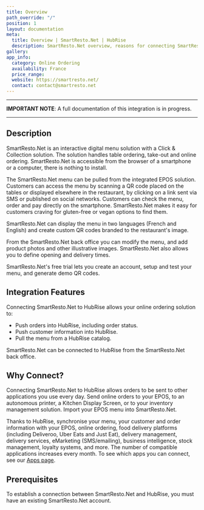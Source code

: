 ```yaml
---
title: Overview
path_override: "/"
position: 1
layout: documentation
meta:
  title: Overview | SmartResto.Net | HubRise
  description: SmartResto.Net overview, reasons for connecting SmartResto.Net to HubRise and summary of integrated features. Synchronise data between your EPOS and your apps.
gallery: 
app_info:
  category: Online Ordering
  availability: France
  price_range: 
  website: https://smartresto.net/
  contact: contact@smartresto.net
---
```


---

**IMPORTANT NOTE**: A full documentation of this integration is in progress.

---

## Description

SmartResto.Net is an interactive digital menu solution with a Click & Collection solution. The solution handles table ordering, take-out and online ordering. SmartResto.Net is accessible from the browser of a smartphone or a computer, there is nothing to install.

The SmartResto.Net menu can be pulled from the integrated EPOS solution. Customers can access the menu by scanning a QR code placed on the tables or displayed elsewhere in the restaurant, by clicking on a link sent via SMS or published on social networks. Customers can check the menu, order and pay directly on the smartphone. SmartResto.Net makes it easy for customers craving for gluten-free or vegan options to find them.

SmartResto.Net can display the menu in two languages (French and English) and create custom QR codes branded to the restaurant's image.

From the SmartResto.Net back office you can modify the menu, and add product photos and other illustrative images. SmartResto.Net also allows you to define opening and delivery times.

SmartResto.Net's free trial lets you create an account, setup and test your menu, and generate demo QR codes.

## Integration Features

Connecting SmartResto.Net to HubRise allows your online ordering solution to:

- Push orders into HubRise, including order status.
- Push customer information into HubRise.
- Pull the menu from a HubRise catalog.

SmartResto.Net can be connected to HubRise from the SmartResto.Net back office.

## Why Connect?

Connecting SmartResto.Net to HubRise allows orders to be sent to other applications you use every day. Send online orders to your EPOS, to an autonomous printer, a Kitchen Display Screen, or to your inventory management solution. Import your EPOS menu into SmartResto.Net.

Thanks to HubRise, synchronise your menu, your customer and order information with your EPOS, online ordering, food delivery platforms (including Deliveroo, Uber Eats and Just Eat), delivery management, delivery services, eMarketing (SMS/emailing), business intelligence, stock management, loyalty systems, and more. The number of compatible applications increases every month. To see which apps you can connect, see our [Apps page](/apps).

## Prerequisites

To establish a connection between SmartResto.Net and HubRise, you must have an existing SmartResto.Net account.
